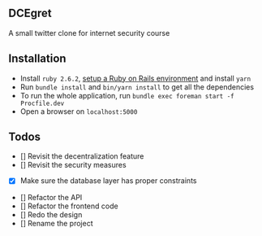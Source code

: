 DCEgret
---

A small twitter clone for internet security course

## Installation

- Install `ruby 2.6.2`,
  [setup a Ruby on Rails environment](https://gorails.com/setup/ubuntu/18.10) and install `yarn`
- Run `bundle install` and `bin/yarn install` to get all the dependencies
- To run the whole application, run `bundle exec foreman start -f Procfile.dev`
- Open a browser on `localhost:5000`

## Todos

- [] Revisit the decentralization feature
- [] Revisit the security measures
- [X] Make sure the database layer has proper constraints
- [] Refactor the API
- [] Refactor the frontend code
- [] Redo the design
- [] Rename the project
